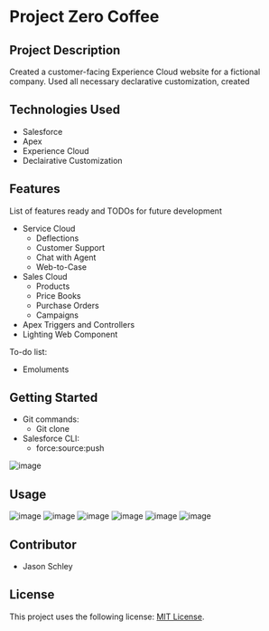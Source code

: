 # Project Zero Coffee

## Project Description

Created a customer-facing Experience Cloud website for a fictional company. Used all necessary declarative customization, created

## Technologies Used

* Salesforce
* Apex 
* Experience Cloud
* Declairative Customization

## Features

List of features ready and TODOs for future development
* Service Cloud
   * Deflections
   * Customer Support
   * Chat with Agent
   * Web-to-Case   
* Sales Cloud
   * Products
   * Price Books
   * Purchase Orders
   * Campaigns
* Apex Triggers and Controllers
* Lighting Web Component

To-do list:
* Emoluments 


## Getting Started
   
* Git commands:
  - Git clone
* Salesforce CLI:
  - force:source:push

![image](https://user-images.githubusercontent.com/92404151/147698716-cf83e513-ac03-479c-9052-c43f16314b36.png)

## Usage

![image](https://user-images.githubusercontent.com/92404151/147698802-a77609fb-fa64-4530-bd94-e96deec4912d.png)
![image](https://user-images.githubusercontent.com/92404151/147698819-0ae2d8e5-9dc6-4c19-a9ea-53b6079c5e59.png)
![image](https://user-images.githubusercontent.com/92404151/147698832-0bef2893-a2af-4d36-ae97-4cbaf7703ecc.png)
![image](https://user-images.githubusercontent.com/92404151/147698845-9bfbca66-4c4f-4975-b671-28195f809400.png)
![image](https://user-images.githubusercontent.com/92404151/147698867-6a66a201-fcf9-4843-8861-628aea0caa04.png)
![image](https://user-images.githubusercontent.com/92404151/147698888-53622238-a9de-4b6d-b142-21d1ae286432.png)

## Contributor

- Jason Schley

## License
This project uses the following license: [MIT License](https://choosealicense.com/licenses/mit/).
